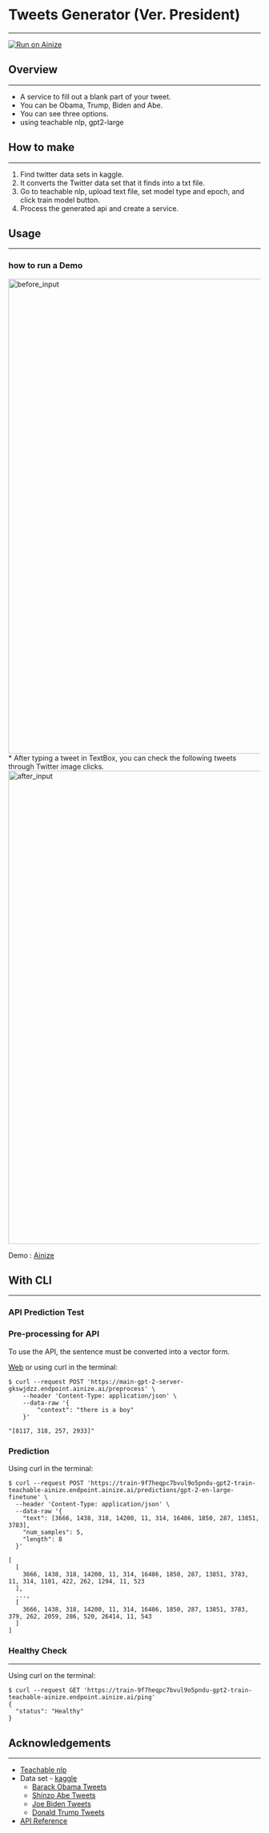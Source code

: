 # Tweets Generator (Ver. President)
---
[![Run on Ainize](https://ainize.ai/images/run_on_ainize_button.svg)](https://ainize.web.app/redirect?git_repo=https://github.com/rjdm1324/tweetgenerator)
## Overview
---
* A service to fill out a blank part of your tweet. 
* You can be Obama, Trump, Biden and Abe.
* You can see three options.
* using teachable nlp, gpt2-large

## How to make
----
1. Find twitter data sets in kaggle.
2. It converts the Twitter data set that it finds into a txt file.
3. Go to teachable nlp, upload text file, set model type and epoch, and click train model button.
4. Process the generated api and  create a service.

## Usage
---
### how to run a Demo

<img width="947" alt="before_input" src="https://user-images.githubusercontent.com/76748314/124707791-4858ba80-df34-11eb-9604-7dc074b3aed3.png">
* After typing a tweet in TextBox, you can check the following tweets through Twitter image clicks.
<img width="944" alt="after_input" src="https://user-images.githubusercontent.com/76748314/124707848-5eff1180-df34-11eb-8cfb-af03db070746.png">


Demo : [Ainize](https://ainize.ai/rjdm1324/tweetgenerator?branch=main)


## With CLI
---

### API Prediction Test


### Pre-processing for API

To use the API, the sentence must be converted into a vector form.

[Web](https://master-gpt2-text2vec-shyun-comcom.endpoint.ainize.ai/) or using curl in the terminal:

```
$ curl --request POST 'https://main-gpt-2-server-gkswjdzz.endpoint.ainize.ai/preprocess' \
	--header 'Content-Type: application/json' \
	--data-raw '{
		"context": "there is a boy"
	}'

"[8117, 318, 257, 2933]"
```

### Prediction

Using curl in the terminal:

```
$ curl --request POST 'https://train-9f7heqpc7bvul9o5pndu-gpt2-train-teachable-ainize.endpoint.ainize.ai/predictions/gpt-2-en-large-finetune' \
  --header 'Content-Type: application/json' \
  --data-raw '{
    "text": [3666, 1438, 318, 14200, 11, 314, 16486, 1850, 287, 13851, 3783],
    "num_samples": 5,
    "length": 8
  }'

[
  [
    3666, 1438, 318, 14200, 11, 314, 16486, 1850, 287, 13851, 3783, 11, 314, 1101, 422, 262, 1294, 11, 523
  ],
  ...,
  [
    3666, 1438, 318, 14200, 11, 314, 16486, 1850, 287, 13851, 3783, 379, 262, 2059, 286, 520, 26414, 11, 543
  ]
]
```

### Healthy Check
---
Using curl on the terminal:

```
$ curl --request GET 'https://train-9f7heqpc7bvul9o5pndu-gpt2-train-teachable-ainize.endpoint.ainize.ai/ping'
{
  "status": "Healthy"
}

```

## Acknowledgements
---
* [Teachable nlp](https://ainize.ai/teachable-nlp)
* Data set - [kaggle](https://www.kaggle.com/)
  - [Barack Obama Tweets](https://www.kaggle.com/datacrux/barack-obama-twitterdata-from-20122019)
  - [Shinzo Abe Tweets](https://www.kaggle.com/team-ai/shinzo-abe-japanese-prime-minister-twitter-nlp)
  - [Joe Biden Tweets](https://www.kaggle.com/rohanrao/joe-biden-tweets)
  - [Donald Trump Tweets](https://www.kaggle.com/kingburrito666/better-donald-trump-tweets)
* [API Reference](https://ainize.ai/gkswjdzz/gpt-2-server?branch=main)

